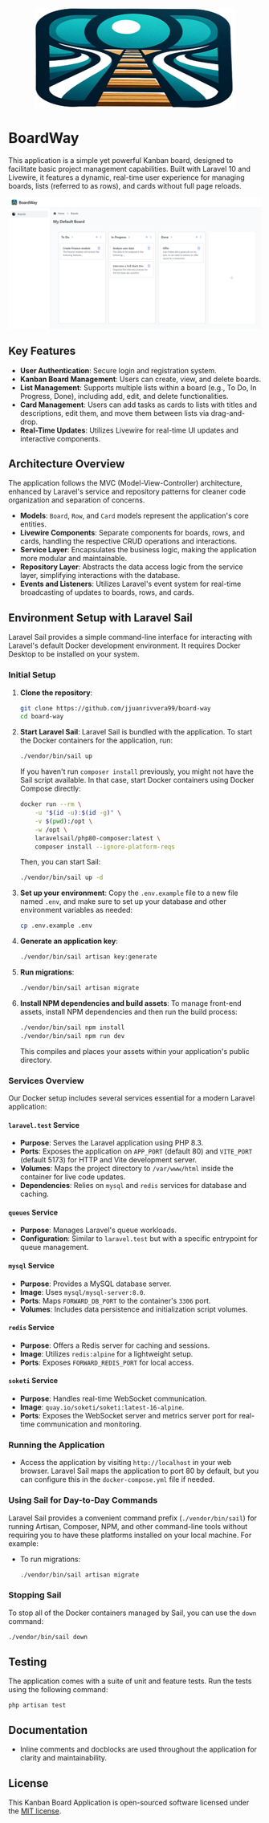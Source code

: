 <p align="center"><a href="https://board-way.jjuanrivvera.com" target="_blank"><img src="./public/images/logo.svg" width="400" height="200" alt="BoardWay Logo"></a></p>

# BoardWay

This application is a simple yet powerful Kanban board, designed to facilitate basic project management capabilities. Built with Laravel 10 and Livewire, it features a dynamic, real-time user experience for managing boards, lists (referred to as rows), and cards without full page reloads.

<img src="./public/images/board-way-view.png" alt="BoardWay Demo">

## Key Features

- **User Authentication**: Secure login and registration system.
- **Kanban Board Management**: Users can create, view, and delete boards.
- **List Management**: Supports multiple lists within a board (e.g., To Do, In Progress, Done), including add, edit, and delete functionalities.
- **Card Management**: Users can add tasks as cards to lists with titles and descriptions, edit them, and move them between lists via drag-and-drop.
- **Real-Time Updates**: Utilizes Livewire for real-time UI updates and interactive components.

## Architecture Overview

The application follows the MVC (Model-View-Controller) architecture, enhanced by Laravel's service and repository patterns for cleaner code organization and separation of concerns.

- **Models**: `Board`, `Row`, and `Card` models represent the application's core entities.
- **Livewire Components**: Separate components for boards, rows, and cards, handling the respective CRUD operations and interactions.
- **Service Layer**: Encapsulates the business logic, making the application more modular and maintainable.
- **Repository Layer**: Abstracts the data access logic from the service layer, simplifying interactions with the database.
- **Events and Listeners**: Utilizes Laravel's event system for real-time broadcasting of updates to boards, rows, and cards.

## Environment Setup with Laravel Sail

Laravel Sail provides a simple command-line interface for interacting with Laravel's default Docker development environment. It requires Docker Desktop to be installed on your system.

### Initial Setup

1. **Clone the repository**:
   ```bash
   git clone https://github.com/jjuanrivvera99/board-way
   cd board-way
   ```

2. **Start Laravel Sail**:
   Laravel Sail is bundled with the application. To start the Docker containers for the application, run:
   ```bash
   ./vendor/bin/sail up
   ```
   If you haven't run `composer install` previously, you might not have the Sail script available. In that case, start Docker containers using Docker Compose directly:
   ```bash
   docker run --rm \
       -u "$(id -u):$(id -g)" \
       -v $(pwd):/opt \
       -w /opt \
       laravelsail/php80-composer:latest \
       composer install --ignore-platform-reqs
   ```
   Then, you can start Sail:
   ```bash
   ./vendor/bin/sail up -d
   ```

3. **Set up your environment**:
   Copy the `.env.example` file to a new file named `.env`, and make sure to set up your database and other environment variables as needed:
   ```bash
   cp .env.example .env
   ```

4. **Generate an application key**:
   ```bash
   ./vendor/bin/sail artisan key:generate
   ```

5. **Run migrations**:
   ```bash
   ./vendor/bin/sail artisan migrate
   ```

6. **Install NPM dependencies and build assets**:
   To manage front-end assets, install NPM dependencies and then run the build process:
   ```bash
   ./vendor/bin/sail npm install
   ./vendor/bin/sail npm run dev
   ```
   This compiles and places your assets within your application's public directory.

### Services Overview

Our Docker setup includes several services essential for a modern Laravel application:

#### `laravel.test` Service

- **Purpose**: Serves the Laravel application using PHP 8.3.
- **Ports**: Exposes the application on `APP_PORT` (default 80) and `VITE_PORT` (default 5173) for HTTP and Vite development server.
- **Volumes**: Maps the project directory to `/var/www/html` inside the container for live code updates.
- **Dependencies**: Relies on `mysql` and `redis` services for database and caching.

#### `queues` Service

- **Purpose**: Manages Laravel's queue workloads.
- **Configuration**: Similar to `laravel.test` but with a specific entrypoint for queue management.

#### `mysql` Service

- **Purpose**: Provides a MySQL database server.
- **Image**: Uses `mysql/mysql-server:8.0`.
- **Ports**: Maps `FORWARD_DB_PORT` to the container's `3306` port.
- **Volumes**: Includes data persistence and initialization script volumes.

#### `redis` Service

- **Purpose**: Offers a Redis server for caching and sessions.
- **Image**: Utilizes `redis:alpine` for a lightweight setup.
- **Ports**: Exposes `FORWARD_REDIS_PORT` for local access.

#### `soketi` Service

- **Purpose**: Handles real-time WebSocket communication.
- **Image**: `quay.io/soketi/soketi:latest-16-alpine`.
- **Ports**: Exposes the WebSocket server and metrics server port for real-time communication and monitoring.

### Running the Application

- Access the application by visiting `http://localhost` in your web browser. Laravel Sail maps the application to port 80 by default, but you can configure this in the `docker-compose.yml` file if needed.

### Using Sail for Day-to-Day Commands

Laravel Sail provides a convenient command prefix (`./vendor/bin/sail`) for running Artisan, Composer, NPM, and other command-line tools without requiring you to have these platforms installed on your local machine. For example:

- To run migrations:
  ```bash
  ./vendor/bin/sail artisan migrate
  ```

### Stopping Sail

To stop all of the Docker containers managed by Sail, you can use the `down` command:

```bash
./vendor/bin/sail down
```

## Testing

The application comes with a suite of unit and feature tests. Run the tests using the following command:

```
php artisan test
```

## Documentation

- Inline comments and docblocks are used throughout the application for clarity and maintainability.

## License

This Kanban Board Application is open-sourced software licensed under the [MIT license](LICENSE).
